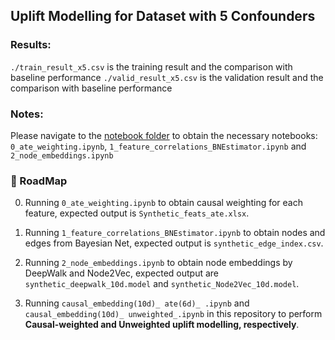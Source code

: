 ## Uplift Modelling for Dataset with 5 Confounders
### Results:
`./train_result_x5.csv` is the training result and the comparison with baseline performance
`./valid_result_x5.csv` is the validation result and the comparison with baseline performance
### Notes:
Please navigate to the [notebook folder](../../../notebooks) to obtain the necessary notebooks: `0_ate_weighting.ipynb`, `1_feature_correlations_BNEstimator.ipynb` and `2_node_embeddings.ipynb`

### 🎯 RoadMap

0. Running `0_ate_weighting.ipynb` to obtain causal weighting for each feature, expected output is `Synthetic_feats_ate.xlsx`.

1. Running `1_feature_correlations_BNEstimator.ipynb` to obtain nodes and edges from Bayesian Net, expected output is `synthetic_edge_index.csv`.

2. Running `2_node_embeddings.ipynb` to obtain node embeddings by DeepWalk and Node2Vec, expected output are `synthetic_deepwalk_10d.model` and `synthetic_Node2Vec_10d.model`.

3. Running `causal_embedding(10d)_ ate(6d)_ .ipynb` and `causal_embedding(10d)_ unweighted_.ipynb` in this repository to perform **Causal-weighted and Unweighted uplift modelling, respectively**.

